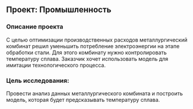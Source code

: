 ## Проект: Промышленность

### Описание проекта
С целью оптимизации производственных расходов металлургический комбинат решил уменьшить потребление электроэнергии на этапе обработки стали. Для этого комбинату нужно контролировать температуру сплава. Заказчик хочет использовать модель для имитации технологического процесса.

### Цель исследования: 
Провести анализ данных металлургического комбината и построить модель, которая будет предсказывать температуру сплава.
